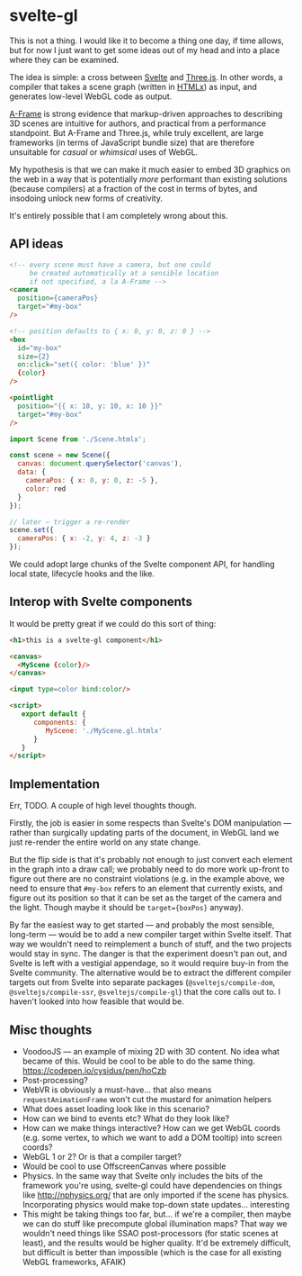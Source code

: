 # svelte-gl

This is not a thing. I would like it to become a thing one day, if time allows, but for now I just want to get some ideas out of my head and into a place where they can be examined.

The idea is simple: a cross between [Svelte](https://svelte.technology/) and [Three.js](https://threejs.org/). In other words, a compiler that takes a scene graph (written in [HTMLx](https://github.com/htmlx-org/HTMLx)) as input, and generates low-level WebGL code as output.

[A-Frame](https://aframe.io/) is strong evidence that markup-driven approaches to describing 3D scenes are intuitive for authors, and practical from a performance standpoint. But A-Frame and Three.js, while truly excellent, are large frameworks (in terms of JavaScript bundle size) that are therefore unsuitable for *casual* or *whimsical* uses of WebGL.

My hypothesis is that we can make it much easier to embed 3D graphics on the web in a way that is potentially *more* performant than existing solutions (because compilers) at a fraction of the cost in terms of bytes, and insodoing unlock new forms of creativity.

It's entirely possible that I am completely wrong about this.


## API ideas

```html
<!-- every scene must have a camera, but one could
     be created automatically at a sensible location
     if not specified, a la A-Frame -->
<camera
  position={cameraPos}
  target="#my-box"
/>

<!-- position defaults to { x: 0, y: 0, z: 0 } -->
<box
  id="my-box"
  size={2}
  on:click="set({ color: 'blue' })"
  {color}
/>

<pointlight
  position="{{ x: 10, y: 10, x: 10 }}"
  target="#my-box"
/>
```

```js
import Scene from './Scene.htmlx';

const scene = new Scene({
  canvas: document.querySelector('canvas'),
  data: {
    cameraPos: { x: 0, y: 0, z: -5 },
    color: red
  }
});

// later — trigger a re-render
scene.set({
  cameraPos: { x: -2, y: 4, z: -3 }
});
```

We could adopt large chunks of the Svelte component API, for handling local state, lifecycle hooks and the like.

## Interop with Svelte components

It would be pretty great if we could do this sort of thing:

```html
<h1>this is a svelte-gl component</h1>

<canvas>
  <MyScene {color}/>
</canvas>

<input type=color bind:color/>

<script>
   export default {
      components: {
         MyScene: './MyScene.gl.htmlx'
      }
   }
</script>
```


## Implementation

Err, TODO. A couple of high level thoughts though.

Firstly, the job is easier in some respects than Svelte's DOM manipulation — rather than surgically updating parts of the document, in WebGL land we just re-render the entire world on any state change.

But the flip side is that it's probably not enough to just convert each element in the graph into a draw call; we probably need to do more work up-front to figure out there are no constraint violations (e.g. in the example above, we need to ensure that `#my-box` refers to an element that currently exists, and figure out its position so that it can be set as the target of the camera and the light. Though maybe it should be `target={boxPos}` anyway).

By far the easiest way to get started — and probably the most sensible, long-term — would be to add a new compiler target within Svelte itself. That way we wouldn't need to reimplement a bunch of stuff, and the two projects would stay in sync. The danger is that the experiment doesn't pan out, and Svelte is left with a vestigial appendage, so it would require buy-in from the Svelte community. The alternative would be to extract the different compiler targets out from Svelte into separate packages (`@sveltejs/compile-dom`, `@sveltejs/compile-ssr`, `@sveltejs/compile-gl`) that the core calls out to. I haven't looked into how feasible that would be.

## Misc thoughts

* VoodooJS — an example of mixing 2D with 3D content. No idea what became of this. Would be cool to be able to do the same thing. https://codepen.io/cysidus/pen/hoCzb
* Post-processing?
* WebVR is obviously a must-have... that also means `requestAnimationFrame` won't cut the mustard for animation helpers
* What does asset loading look like in this scenario?
* How can we bind to events etc? What do they look like?
* How can we make things interactive? How can we get WebGL coords (e.g. some vertex, to which we want to add a DOM tooltip) into screen coords?
* WebGL 1 or 2? Or is that a compiler target?
* Would be cool to use OffscreenCanvas where possible
* Physics. In the same way that Svelte only includes the bits of the framework you're using, svelte-gl could have dependencies on things like http://nphysics.org/ that are only imported if the scene has physics. Incorporating physics would make top-down state updates... interesting
* This might be taking things too far, but... if we're a compiler, then maybe we can do stuff like precompute global illumination maps? That way we wouldn't need things like SSAO post-processors (for static scenes at least), and the results would be higher quality. It'd be extremely difficult, but difficult is better than impossible (which is the case for all existing WebGL frameworks, AFAIK)
